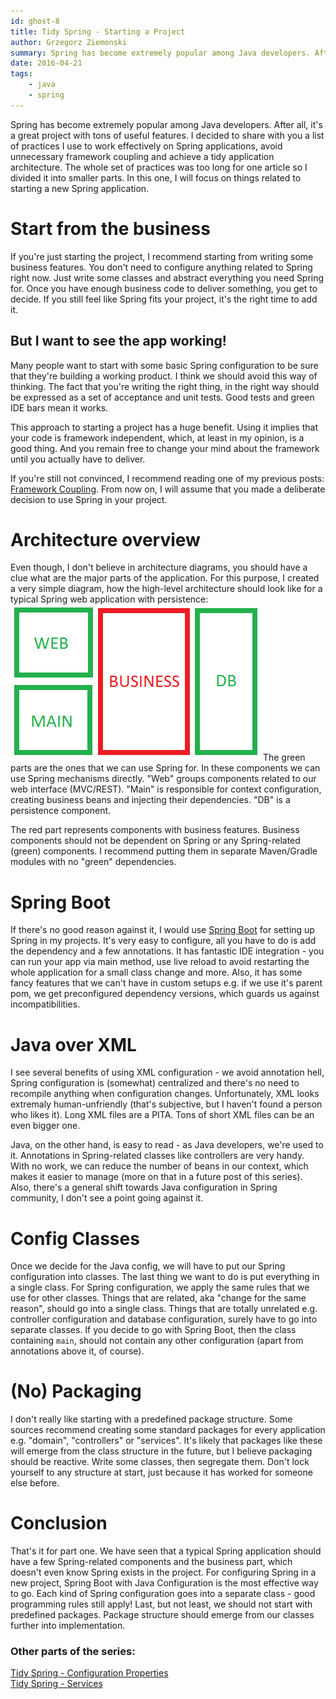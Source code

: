 ```yaml
---
id: ghost-8
title: Tidy Spring - Starting a Project
author: Grzegorz Ziemonski
summary: Spring has become extremely popular among Java developers. After all, it's a great project with tons of useful features. I decided to share with you a list of practices I use to work effectively on Spring applications, avoid unnecessary framework coupling and achieve a tidy application architecture. The whole set of practices was too long for one article so I divided it into smaller parts. In this one, I will focus on things related to starting a new Spring application.
date: 2016-04-21
tags:
    - java
    - spring
---
```

Spring has become extremely popular among Java developers. After all, it's a great project with tons of useful features. I decided to share with you a list of practices I use to work effectively on Spring applications, avoid unnecessary framework coupling and achieve a tidy application architecture. The whole set of practices was too long for one article so I divided it into smaller parts. In this one, I will focus on things related to starting a new Spring application.

# Start from the business
If you're just starting the project, I recommend starting from writing some business features. You don't need to configure anything related to Spring right now. Just write some classes and abstract everything you need Spring for. Once you have enough business code to deliver something, you get to decide. If you still feel like Spring fits your project, it's the right time to add it.

## But I want to see the app working!
Many people want to start with some basic Spring configuration to be sure that they're building a working product. I think we should avoid this way of thinking. The fact that you're writing the right thing, in the right way should be expressed as a set of acceptance and unit tests. Good tests and green IDE bars mean it works.

This approach to starting a project has a huge benefit. Using it implies that your code is framework independent, which, at least in my opinion, is a good thing. And you remain free to change your mind about the framework until you actually have to deliver.

If you're still not convinced, I recommend reading one of my previous posts: [Framework Coupling](http://tidyjava.com/framework-coupling/). From now on, I will assume that you made a deliberate decision to use Spring in your project.

# Architecture overview
Even though, I don't believe in architecture diagrams, you should have a clue what are the major parts of the application. For this purpose, I created a very simple diagram, how the high-level architecture should look like for a typical Spring web application with persistence:
![](/img/arch.png)
The green parts are the ones that we can use Spring for. In these components we can use Spring mechanisms directly. "Web" groups components related to our web interface (MVC/REST). "Main" is responsible for context configuration, creating business beans and injecting their dependencies. "DB" is a persistence component.

The red part represents components with business features. Business components should not be dependent on Spring or any Spring-related (green) components. I recommend putting them in separate Maven/Gradle modules with no "green" dependencies.

# Spring Boot
If there's no good reason against it, I would use [Spring Boot](http://projects.spring.io/spring-boot/) for setting up Spring in my projects. It's very easy to configure, all you have to do is add the dependency and a few annotations. It has fantastic IDE integration - you can run your app via main method, use live reload to avoid restarting the whole application for a small class change and more. Also, it has some fancy features that we can't have in custom setups e.g. if we use it's parent pom, we get preconfigured dependency versions, which guards us against incompatibilities.

# Java over XML
I see several benefits of using XML configuration - we avoid annotation hell, Spring configuration is (somewhat) centralized and there's no need to recompile anything when configuration changes. Unfortunately, XML looks extremaly human-unfriendly (that's subjective, but I haven't found a person who likes it). Long XML files are a PITA. Tons of short XML files can be an even bigger one.

Java, on the other hand, is easy to read - as Java developers, we're used to it. Annotations in Spring-related classes like controllers are very handy. With no work, we can reduce the number of beans in our context, which makes it easier to manage (more on that in a future post of this series). Also, there's a general shift towards Java configuration in Spring community, I don't see a point going against it.

# Config Classes
Once we decide for the Java config, we will have to put our Spring configuration into classes. The last thing we want to do is put everything in a single class. For Spring configuration, we apply the same rules that we use for other classes. Things that are related, aka "change for the same reason", should go into a single class. Things that are totally unrelated e.g. controller configuration and database configuration, surely have to go into separate classes. If you decide to go with Spring Boot, then the class containing `main`, should not contain any other configuration (apart from annotations above it, of course).

# (No) Packaging
I don't really like starting with a predefined package structure. Some sources recommend creating some standard packages for every application e.g. "domain", "controllers" or "services". It's likely that packages like these will emerge from the class structure in the future, but I believe packaging should be reactive. Write some classes, then segregate them. Don't lock yourself to any structure at start, just because it has worked for someone else before.

# Conclusion
That's it for part one. We have seen that a typical Spring application should have a few Spring-related components and the business part, which doesn't even know Spring exists in the project. For configuring Spring in a new project, Spring Boot with Java Configuration is the most effective way to go. Each kind of Spring configuration goes into a separate class - good programming rules still apply! Last, but not least, we should not start with predefined packages. Package structure should emerge from our classes further into implementation.

### Other parts of the series:
[Tidy Spring - Configuration Properties](http://tidyjava.com/tidy-spring-configuration-properties/)  
[Tidy Spring - Services](http://tidyjava.com/tidy-spring-services/)